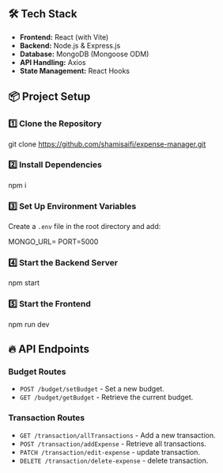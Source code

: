 ## 🛠️ Tech Stack

- **Frontend:** React (with Vite)
- **Backend:** Node.js & Express.js
- **Database:** MongoDB (Mongoose ODM)
- **API Handling:** Axios
- **State Management:** React Hooks

## 📦 Project Setup

### 1️⃣ Clone the Repository
git clone https://github.com/shamisaifi/expense-manager.git

### 2️⃣ Install Dependencies
npm i

### 3️⃣ Set Up Environment Variables
Create a `.env` file in the root directory and add:

MONGO_URL=
PORT=5000

### 4️⃣ Start the Backend Server
npm start

### 5️⃣ Start the Frontend
npm run dev

## 🔥 API Endpoints

### **Budget Routes**
- `POST /budget/setBudget` - Set a new budget.
- `GET /budget/getBudget` - Retrieve the current budget.

### **Transaction Routes**
- `GET /transaction/allTransactions` - Add a new transaction.
- `POST /transaction/addExpense` - Retrieve all transactions.
- `PATCH /transaction/edit-expense` - update transaction.
- `DELETE /transaction/delete-expense` - delete transaction.
